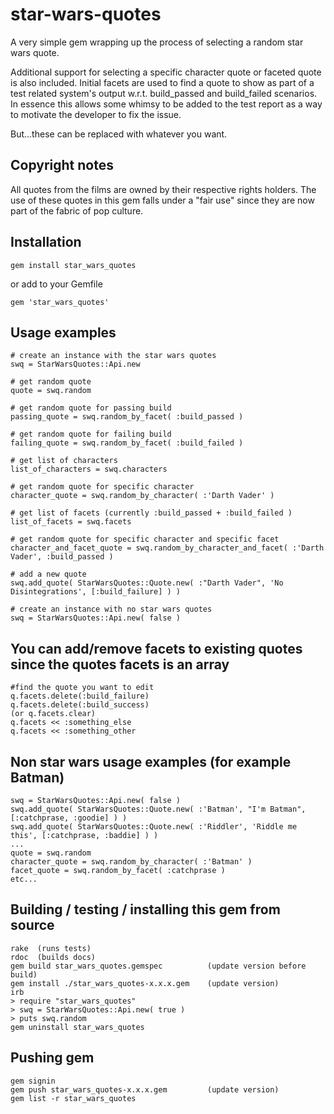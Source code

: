 # star-wars-quotes
A very simple gem wrapping up the process of selecting a random star wars quote.


Additional support for selecting a specific character quote or faceted quote is also included.
Initial facets are used to find a quote to show as part of a test related system's output w.r.t. build_passed and build_failed scenarios.
In essence this allows some whimsy to be added to the test report as a way to motivate the developer to fix the issue.


But...these can be replaced with whatever you want.


## Copyright notes
All quotes from the films are owned by their respective rights holders.
The use of these quotes in this gem falls under a "fair use" since they are now part of the fabric of pop culture.


## Installation
```
gem install star_wars_quotes
```
or add to your Gemfile
```
gem 'star_wars_quotes'
```

## Usage examples
```
# create an instance with the star wars quotes
swq = StarWarsQuotes::Api.new

# get random quote
quote = swq.random

# get random quote for passing build
passing_quote = swq.random_by_facet( :build_passed )

# get random quote for failing build
failing_quote = swq.random_by_facet( :build_failed )

# get list of characters
list_of_characters = swq.characters

# get random quote for specific character
character_quote = swq.random_by_character( :'Darth Vader' )

# get list of facets (currently :build_passed + :build_failed )
list_of_facets = swq.facets

# get random quote for specific character and specific facet
character_and_facet_quote = swq.random_by_character_and_facet( :'Darth Vader', :build_passed )

# add a new quote
swq.add_quote( StarWarsQuotes::Quote.new( :"Darth Vader", 'No Disintegrations', [:build_failure] ) )

# create an instance with no star wars quotes
swq = StarWarsQuotes::Api.new( false )
```

## You can add/remove facets to existing quotes since the quotes facets is an array
```
#find the quote you want to edit
q.facets.delete(:build_failure)
q.facets.delete(:build_success)
(or q.facets.clear)
q.facets << :something_else
q.facets << :something_other
```

## Non star wars usage examples (for example Batman)
```
swq = StarWarsQuotes::Api.new( false )
swq.add_quote( StarWarsQuotes::Quote.new( :'Batman', "I'm Batman", [:catchprase, :goodie] ) )
swq.add_quote( StarWarsQuotes::Quote.new( :'Riddler', 'Riddle me this', [:catchprase, :baddie] ) )
...
quote = swq.random
character_quote = swq.random_by_character( :'Batman' )
facet_quote = swq.random_by_facet( :catchprase )
etc...
```

## Building / testing / installing this gem from source
```
rake  (runs tests)
rdoc  (builds docs)
gem build star_wars_quotes.gemspec          (update version before build)
gem install ./star_wars_quotes-x.x.x.gem    (update version)
irb
> require "star_wars_quotes"
> swq = StarWarsQuotes::Api.new( true )
> puts swq.random
gem uninstall star_wars_quotes
```

## Pushing gem
```
gem signin
gem push star_wars_quotes-x.x.x.gem         (update version)
gem list -r star_wars_quotes
```
